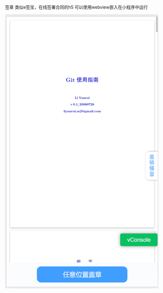 签章
类似e签宝，在线签署合同的h5
可以使用webview嵌入在小程序中运行


![签章演示](https://github.com/June-Ten/sign-h5/blob/master/sign01.gif)
